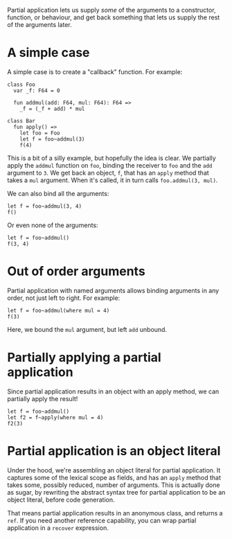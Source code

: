 Partial application lets us supply _some_ of the arguments to a constructor, function, or behaviour, and get back something that lets us supply the rest of the arguments later.

# A simple case

A simple case is to create a "callback" function. For example:

```pony
class Foo
  var _f: F64 = 0

  fun addmul(add: F64, mul: F64): F64 =>
    _f = (_f + add) * mul

class Bar
  fun apply() =>
    let foo = Foo
    let f = foo~addmul(3)
    f(4)
```

This is a bit of a silly example, but hopefully the idea is clear. We partially apply the `addmul` function on `foo`, binding the receiver to `foo` and the `add` argument to `3`. We get back an object, `f`, that has an `apply` method that takes a `mul` argument. When it's called, it in turn calls `foo.addmul(3, mul)`.

We can also bind all the arguments:

```pony
let f = foo~addmul(3, 4)
f()
```

Or even none of the arguments:

```pony
let f = foo~addmul()
f(3, 4)
```

# Out of order arguments

Partial application with named arguments allows binding arguments in any order, not just left to right. For example:

```pony
let f = foo~addmul(where mul = 4)
f(3)
```

Here, we bound the `mul` argument, but left `add` unbound.

# Partially applying a partial application

Since partial application results in an object with an apply method, we can partially apply the result!

```pony
let f = foo~addmul()
let f2 = f~apply(where mul = 4)
f2(3)
```

# Partial application is an object literal

Under the hood, we're assembling an object literal for partial application. It captures some of the lexical scope as fields, and has an `apply` method that takes some, possibly reduced, number of arguments. This is actually done as sugar, by rewriting the abstract syntax tree for partial application to be an object literal, before code generation.

That means partial application results in an anonymous class, and returns a `ref`. If you need another reference capability, you can wrap partial application in a `recover` expression.
